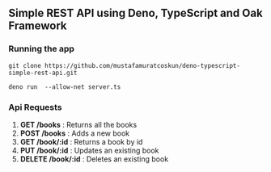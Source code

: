 ## Simple REST API using Deno, TypeScript and Oak Framework


### Running the app
```
git clone https://github.com/mustafamuratcoskun/deno-typescript-simple-rest-api.git
```
```
deno run  --allow-net server.ts
```

### Api Requests

1. **GET /books** : Returns all the books
2. **POST /books** : Adds a new book
3. **GET /book/:id** : Returns a book by id
4. **PUT /book/:id** : Updates an existing book
5. **DELETE /book/:id** : Deletes an existing book
